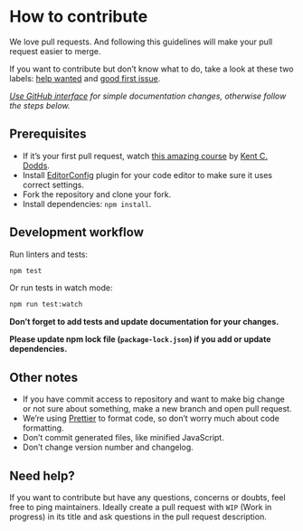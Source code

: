 # How to contribute

We love pull requests. And following this guidelines will make your pull request easier to merge.

If you want to contribute but don’t know what to do, take a look at these two labels: [help wanted](https://github.com/sapegin/antbear/issues?q=is%3Aissue+is%3Aopen+label%3A%22help+wanted%22) and [good first issue](https://github.com/sapegin/antbear/issues?q=is%3Aissue+is%3Aopen+label%3A%22good+first+issue%22).

_[Use GitHub interface](https://blog.sapegin.me/all/open-source-for-everyone/) for simple documentation changes, otherwise follow the steps below._

## Prerequisites

- If it’s your first pull request, watch [this amazing course](http://makeapullrequest.com/) by [Kent C. Dodds](https://twitter.com/kentcdodds).
- Install [EditorConfig](https://editorconfig.org/) plugin for your code editor to make sure it uses correct settings.
- Fork the repository and clone your fork.
- Install dependencies: `npm install`.

## Development workflow

Run linters and tests:

```bash
npm test
```

Or run tests in watch mode:

```bash
npm run test:watch
```

**Don’t forget to add tests and update documentation for your changes.**

**Please update npm lock file (`package-lock.json`) if you add or update dependencies.**

## Other notes

- If you have commit access to repository and want to make big change or not sure about something, make a new branch and open pull request.
- We’re using [Prettier](https://github.com/prettier/prettier) to format code, so don’t worry much about code formatting.
- Don’t commit generated files, like minified JavaScript.
- Don’t change version number and changelog.

## Need help?

If you want to contribute but have any questions, concerns or doubts, feel free to ping maintainers. Ideally create a pull request with `WIP` (Work in progress) in its title and ask questions in the pull request description.

